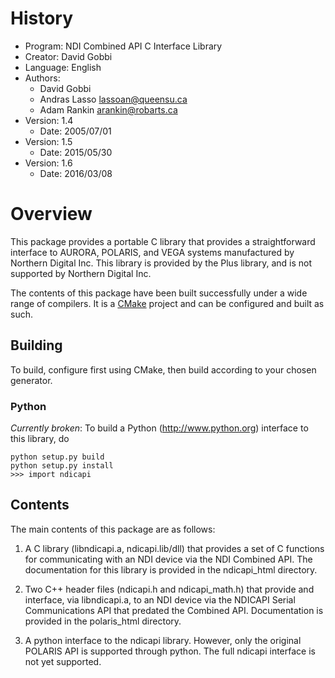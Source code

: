 # History
* Program:   NDI Combined API C Interface Library
* Creator:   David Gobbi
* Language:  English
* Authors:    
  * David Gobbi
  * Andras Lasso <lassoan@queensu.ca>
  * Adam Rankin <arankin@robarts.ca>
* Version: 1.4
  * Date: 2005/07/01
* Version: 1.5
  * Date: 2015/05/30
* Version: 1.6
  * Date: 2016/03/08

# Overview

This package provides a portable C library that provides a straightforward interface to AURORA, POLARIS, and VEGA systems manufactured by Northern Digital Inc. This library is provided by the Plus library, and is not supported by Northern Digital Inc.

The contents of this package have been built successfully under a wide range of compilers. It is a [CMake](https://cmake.org/download/) project and can be configured and built as such.

## Building
To build, configure first using CMake, then build according to your chosen generator.

### Python
*Currently broken*: To build a Python (http://www.python.org) interface to this library, do
```  
python setup.py build
python setup.py install
>>> import ndicapi
```

## Contents
The main contents of this package are as follows:

1) A C library (libndicapi.a, ndicapi.lib/dll) that provides a set of C functions for communicating with an NDI device via the NDI Combined API.  The documentation for this library is provided in the ndicapi_html directory.

2) Two C++ header files (ndicapi.h and ndicapi_math.h) that provide and interface, via libndicapi.a, to an NDI device via the NDICAPI Serial Communications API that predated the Combined API. Documentation is provided in the polaris_html directory.

4) A python interface to the ndicapi library.  However, only the original POLARIS API is supported through python.  The full ndicapi interface is not yet supported.